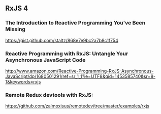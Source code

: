 ## RxJS 4

### The Introduction to Reactive Programming You've Been Missing

https://gist.github.com/staltz/868e7e9bc2a7b8c1f754

### Reactive Programming with RxJS: Untangle Your Asynchronous JavaScript Code

http://www.amazon.com/Reactive-Programming-RxJS-Asynchronous-JavaScript/dp/1680501291/ref=sr_1_1?ie=UTF8&qid=1453585740&sr=8-1&keywords=rxjs

### Remote Redux devtools with RxJS:

https://github.com/zalmoxisus/remotedev/tree/master/examples/rxjs
